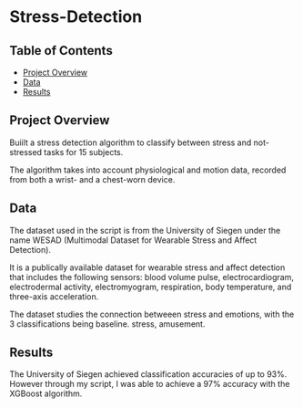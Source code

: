 # Stress-Detection

## Table of Contents
- [Project Overview](#project-overview)
- [Data](#data)
- [Results](#results)


## Project Overview
Buiilt a stress detection algorithm to classify between stress and not-stressed tasks for 15 subjects. 

The algorithm takes into account physiological and motion data, recorded from both a wrist- and a chest-worn device.


## Data
The dataset used in the script is from the University of Siegen under the name WESAD (Multimodal Dataset for Wearable Stress and Affect Detection). 

It is a publically available dataset for wearable stress and affect detection that includes the following sensors: blood volume pulse, electrocardiogram, electrodermal activity, electromyogram, respiration, body temperature, and three-axis acceleration. 

The dataset studies the connection betweeen stress and emotions, with the 3 classifications being baseline. stress, amusement.



## Results
The University of Siegen achieved classification accuracies of up to 93%. However through my script, I was able to achieve a 97% accuracy with the XGBoost algorithm. 
